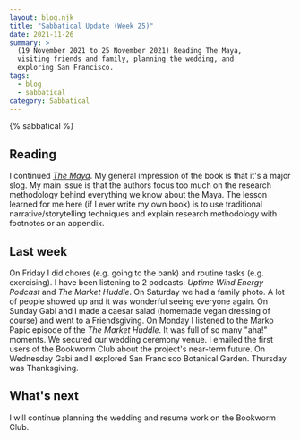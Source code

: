 ```yaml
---
layout: blog.njk
title: "Sabbatical Update (Week 25)"
date: 2021-11-26
summary: >
  (19 November 2021 to 25 November 2021) Reading The Maya,
  visiting friends and family, planning the wedding, and
  exploring San Francisco.
tags:
  - blog
  - sabbatical
category: Sabbatical
---
```


{% sabbatical %}

## Reading

I continued [*The Maya*][maya]. My general impression of the book is
that it's a major slog. My main issue is that the authors focus too
much on the research methodology behind everything we know about the Maya.
The lesson learned for me here (if I ever write my own book) is to use
traditional narrative/storytelling techniques and explain research methodology
with footnotes or an appendix.

[maya]: https://wwnorton.com/books/9780500291887

## Last week

On Friday I did chores (e.g. going to the bank) and routine tasks (e.g.
exercising). I have been listening to 2 podcasts: *Uptime Wind Energy
Podcast* and *The Market Huddle*. On Saturday we had a family photo.
A lot of people showed up and it was wonderful seeing everyone again.
On Sunday Gabi and I made a caesar salad (homemade vegan dressing of course)
and went to a Friendsgiving. On Monday I listened to the Marko Papic
episode of the *The Market Huddle*. It was full of so many "aha!" moments.
We secured our wedding ceremony venue. I emailed the first users of the
Bookworm Club about the project's near-term future. On Wednesday Gabi and I
explored San Francisco Botanical Garden. Thursday was Thanksgiving.

## What's next

I will continue planning the wedding and resume work on the Bookworm
Club.
